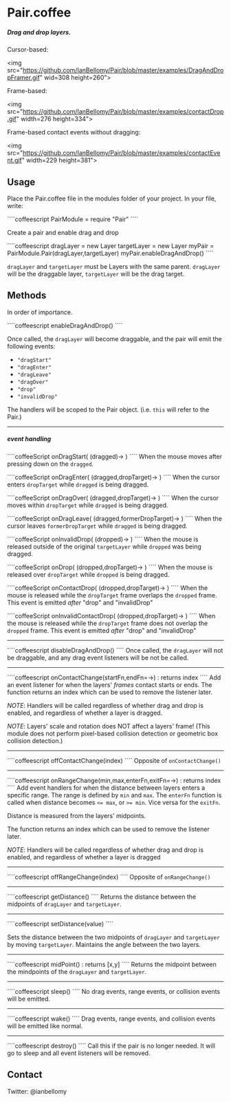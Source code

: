 # Pair.coffee

##### Drag and drop layers.

Cursor-based:

<img src="https://github.com/IanBellomy/Pair/blob/master/examples/DragAndDropFramer.gif" wid=308 height=260">

Frame-based:

<img src="https://github.com/IanBellomy/Pair/blob/master/examples/contactDrop.gif" width=276 height=334">

Frame-based contact events without dragging:

<img src="https://github.com/IanBellomy/Pair/blob/master/examples/contactEvent.gif" width=229 height=381">


## Usage

Place the Pair.coffee file in the modules folder of your project.
In your file, write:

\`\`\`\`coffeescript
PairModule = require "Pair"
\`\`\`\`

Create a pair and enable drag and drop

\`\`\`\`coffeescript
dragLayer = new Layer
targetLayer = new Layer
myPair = PairModule.Pair(dragLayer,targetLayer)
myPair.enableDragAndDrop()
\`\`\`\`

`dragLayer` and `targetLayer` must be Layers with the same parent. `dragLayer` will be the draggable layer, `targetLayer` will be the drag target.



## Methods
In order of importance. 


\`\`\`\`coffeescript
enableDragAndDrop()
\`\`\`\`

Once called, the `dragLayer` will become draggable, and the pair will emit the following events: 

- `"dragStart"`
- `"dragEnter"`
- `"dragLeave"` 
- `"dragOver"`
- `"drop"`
- `"invalidDrop"`

The handlers will be scoped to the Pair object. (i.e. `this` will refer to the Pair.)

---
##### event handling
\`\`\`\`coffeeScript
onDragStart( (dragged)-\>  )
\`\`\`\`
When the mouse moves after pressing down on the `dragged`.<br>


\`\`\`\`coffeeScript
onDragEnter( (dragged,dropTarget)-\>  )
\`\`\`\`
When the cursor enters `dropTarget` while `dragged` is being dragged.


\`\`\`\`coffeeScript
onDragOver( (dragged,dropTarget)-\>  )
\`\`\`\`
When the cursor moves within `dropTarget` while `dragged` is being dragged.


\`\`\`\`coffeeScript
onDragLeave( (dragged,formerDropTarget)-\>  )
\`\`\`\`
When the cursor leaves `formerDropTarget` while `dragged` is being dragged. 


\`\`\`\`coffeeScript
onInvalidDrop( (dropped)-\>  )
\`\`\`\`
When the mouse is released outside of the original `targetLayer` while `dropped` was being dragged.


\`\`\`\`coffeeScript
onDrop( (dropped,dropTarget)-\>  )
\`\`\`\`
When the mouse is released over `dropTarget` while `dropped` is being dragged.



\`\`\`\`coffeeScript
onContactDrop( (dropped,dropTarget)-\>  )
\`\`\`\`
When the mouse is released while the `dropTarget` frame overlaps the `dropped` frame.
This event is emitted _after_ "drop" and "invalidDrop"


\`\`\`\`coffeeScript
onInvalidContactDrop( (dropped,dropTarget)-\>  )
\`\`\`\`
When the mouse is released while the `dropTarget` frame does not overlap the `dropped` frame.
This event is emitted _after_ "drop" and "invalidDrop"


---
\`\`\`\`coffeescript
disableDragAndDrop()
\`\`\`\`
Once called, the `dragLayer` will not be draggable, and any drag event listeners will be not be called. 


---
\`\`\`\`coffeescript
onContactChange(startFn,endFn=-\>)  : returns index
\`\`\`\`
Add an event listener for when the layers' _frames_ contact starts or ends.
The function returns an index which can be used to remove the listener later.

*NOTE*: Handlers will be called regardless of whether drag and drop is enabled, and regardless of whether a layer is dragged.

*NOTE*: Layers' scale and rotation does NOT affect a layers' frame! (This module does not perform pixel-based collision detection or geometric box collision detection.)



---
\`\`\`\`coffeescript
offContactChange(index)
\`\`\`\`
Opposite of `onContactChange()` 


---
\`\`\`\`coffeescript
onRangeChange(min,max,enterFn,exitFn=-\>)  : returns index
\`\`\`\`
Add event handlers for when the distance between layers enters a specific range. The range is defined by `min` and `max`. The `enterFn` function is called when distance becomes `<= max`, or `>= min`. Vice versa for the `exitFn`.

Distance is measured from the layers' midpoints.

The function returns an index which can be used to remove the listener later.

*NOTE*: Handlers will be called regardless of whether drag and drop is enabled, and regardless of whether a layer is dragged

---
\`\`\`\`coffeescript
offRangeChange(index)
\`\`\`\`
Opposite of `onRangeChange()`


---
\`\`\`\`coffeescript
getDistance()
\`\`\`\`
Returns the distance between the midpoints of `dragLayer` and `targetLayer`.


---
\`\`\`\`coffeescript
setDistance(value)
\`\`\`\`

Sets the distance between the two midpoints of `dragLayer` and `targetLayer` by moving `targetLayer`. Maintains the angle between the two layers. 


---
\`\`\`\`coffeescript
midPoint()  : returns [x,y]
\`\`\`\`
Returns the midpoint between the mindpoints of the `dragLayer` and `targetLayer`.


---
\`\`\`\`coffeescript
sleep()
\`\`\`\`
No drag events, range events, or collision events will be emitted.


---
\`\`\`\`coffeescript
wake()
\`\`\`\`
Drag events, range events, and collision events will be emitted like normal.


---
\`\`\`\`coffeescript
destroy()
\`\`\`\`
Call this if the pair is no longer needed. It will go to sleep and all event listeners will be removed. 

## Contact
Twitter: @ianbellomy

